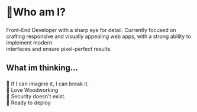 <h1 align="left">🦉Who am I?</h1>

###

<p align="left">Front-End Developer with a sharp eye for detail. Currently focused on<br>crafting responsive and visually appealing web apps, with a strong ability to implement modern<br>interfaces and ensure pixel-perfect results.</p>

###

<h2 align="left">What im thinking...</h2>

###

<p align="left">🍁 If I can imagine it, I can break it. <br>🍂 Love Woodworking <br>🎻 Security doesn't exist. <br> 🐙 Ready to deploy</p>


